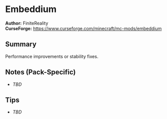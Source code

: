 # Embeddium

**Author:** FiniteReality  
**CurseForge:** https://www.curseforge.com/minecraft/mc-mods/embeddium

## Summary
Performance improvements or stability fixes.

## Notes (Pack-Specific)
- _TBD_

## Tips
- _TBD_

